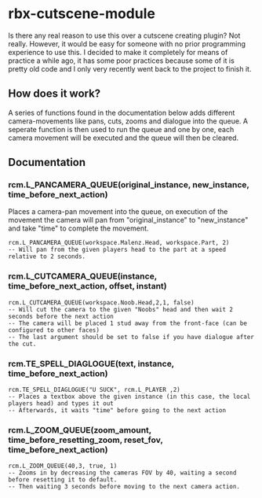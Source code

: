 # rbx-cutscene-module
Is there any real reason to use this over a cutscene creating plugin? Not really.
However, it would be easy for someone with no prior programming experience to use this.
I decided to make it completely for means of practice a while ago, it has some poor practices because some of it is pretty old code and I only very recently went back to the project to finish it. 

## How does it work?
A series of functions found in the documentation below adds different camera-movements like pans, cuts, zooms and dialogue into the queue.
A seperate function is then used to run the queue and one by one, each camera movement will be executed and the queue will then be cleared.

## Documentation


### rcm.L_PANCAMERA_QUEUE(original_instance, new_instance, time_before_next_action)
Places a camera-pan movement into the queue, on execution of the movement the camera will pan from "original_instance" to "new_instance" and take "time" to complete the movement.
```
rcm.L_PANCAMERA_QUEUE(workspace.Malenz.Head, workspace.Part, 2) 
-- Will pan from the given players head to the part at a speed relative to 2 seconds.
```


### rcm.L_CUTCAMERA_QUEUE(instance, time_before_next_action, offset, instant)
```
rcm.L_CUTCAMERA_QUEUE(workspace.Noob.Head,2,1, false)
-- Will cut the camera to the given "Noobs" head and then wait 2 seconds before the next action
-- The camera will be placed 1 stud away from the front-face (can be configured to other faces)
-- The last argument should be set to false if you have dialogue after the cut.
```

### rcm.TE_SPELL_DIAGLOGUE(text, instance, time_before_next_action)
```
rcm.TE_SPELL_DIAGLOGUE("U SUCK", rcm.L_PLAYER ,2)
-- Places a textbox above the given instance (in this case, the local players head) and types it out
-- Afterwards, it waits "time" before going to the next action
```

### rcm.L_ZOOM_QUEUE(zoom_amount, time_before_resetting_zoom, reset_fov, time_before_next_action)
```
rcm.L_ZOOM_QUEUE(40,3, true, 1)
-- Zooms in by decreasing the cameras FOV by 40, waiting a second before resetting it to default.
-- Then waiting 3 seconds before moving to the next camera action.
```
